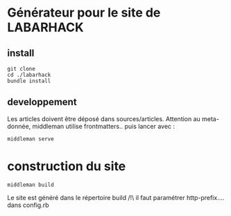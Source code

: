 # Générateur pour le site de LABARHACK

## install
~~~
git clone 
cd ./labarhack
bundle install
~~~

## developpement
Les articles doivent être déposé dans sources/articles. Attention au meta-donnée, middleman utilise frontmatters..
puis lancer avec :

~~~
middleman serve
~~~

# construction du site
~~~
middleman build
~~~

Le site est généré dans le répertoire build
/!\ il faut paramétrer http-prefix.... dans config.rb




